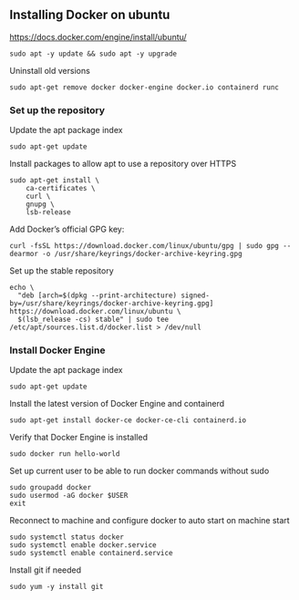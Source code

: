 ## Installing Docker on ubuntu
https://docs.docker.com/engine/install/ubuntu/

```
sudo apt -y update && sudo apt -y upgrade
```

Uninstall old versions

```
sudo apt-get remove docker docker-engine docker.io containerd runc
```

### Set up the repository
Update the apt package index
```
sudo apt-get update
```

Install packages to allow apt to use a repository over HTTPS
```
sudo apt-get install \
    ca-certificates \
    curl \
    gnupg \
    lsb-release
```

Add Docker’s official GPG key:
```
curl -fsSL https://download.docker.com/linux/ubuntu/gpg | sudo gpg --dearmor -o /usr/share/keyrings/docker-archive-keyring.gpg
```

Set up the stable repository
```
echo \
  "deb [arch=$(dpkg --print-architecture) signed-by=/usr/share/keyrings/docker-archive-keyring.gpg] https://download.docker.com/linux/ubuntu \
  $(lsb_release -cs) stable" | sudo tee /etc/apt/sources.list.d/docker.list > /dev/null
```


### Install Docker Engine

Update the apt package index
```
sudo apt-get update
```

Install the latest version of Docker Engine and containerd
```
sudo apt-get install docker-ce docker-ce-cli containerd.io
```

Verify that Docker Engine is installed
```
sudo docker run hello-world
```

Set up current user to be able to run docker commands without sudo
```
sudo groupadd docker
sudo usermod -aG docker $USER
exit
```

Reconnect to machine and configure docker to auto start on machine start
```
sudo systemctl status docker
sudo systemctl enable docker.service
sudo systemctl enable containerd.service
```

Install git if needed
```
sudo yum -y install git
```

